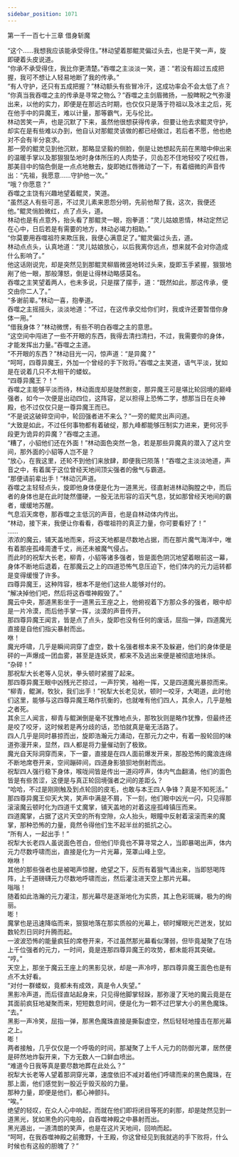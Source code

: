 ```yaml
---
sidebar_position: 1071
---
```

 第一千一百七十三章 借身斩魔


“这个……我想我应该能承受得住。”林动望着那鲲灵偏过头去，也是干笑一声，旋即硬着头皮说道。  
“你承不承受得住，我比你更清楚。”吞噬之主淡淡一笑，道：“若没有超过五成把握，我可不想让人轻易地断了我的传承。”  
“有人守护，还只有五成把握？”林动额头有些冒冷汗，这成功率会不会太低了点？  
“你真当我吞噬之主的传承是寻常之物么？”吞噬之主剑眉微扬，一股睥睨之气弥漫出来，以他的实力，即便是在那远古时期，也仅仅只是落于符祖以及冰主之后，死在他手中的异魔王，难以计量，那等霸气，无与伦比。  
林动苦笑一声，也是沉默了下来，虽然他很想获得传承，但要让他去求鲲灵守护，却实在是有些难以办到，他自认对那鲲灵该做的都已经做过，若后者不愿，他也绝对不会有半分哀求。  
那一旁的鲲灵见到他沉默，那略显坚毅的侧脸，倒是让她想起先前在黑暗中伸出来的温暖手掌以及那狠狠坠地时身体所压的人肉垫子，贝齿忍不住地轻咬了咬红唇，那美目中的恼色倒是一点点地散去，旋即她红唇微动了一下，有着细微的声音传出：“先祖，我愿意……守护他一次。”  
“哦？你愿意？”  
吞噬之主饶有兴趣地望着鲲灵，笑道。  
“虽然这人有些可恶，不过灵儿素来恩怨分明，先前他帮了我，这次，我便还他。”鲲灵俏脸微红，点了点头，道。  
林动也是有点意外，抬头看了那鲲灵一眼，抱拳道：“灵儿姑娘恩情，林动定然记在心中，日后若是有需要的地方，林动必竭力相助。”  
“你莫要用吞噬祖符来欺压我，我便心满意足了。”鲲灵偏过头去，道。  
林动点点头，认真地道：“灵儿姑娘放心，以后我离你远点，想来就不会对你造成什么影响了。”  
他这话刚说完，却是突然见到那鲲灵柳眉微竖地转过头来，旋即玉手紧握，狠狠地剐了他一眼，那般薄怒，倒是让得林动略感莫名。  
吞噬之主笑望着两人，也未多说，只是摆了摆手，道：“既然如此，那这传承，便交由你二人了。”  
“多谢前辈。”林动一喜，抱拳道。  
吞噬之主摇摇头，淡淡地道：“不过，在这传承交给你们时，我或许还要暂借你身体一用。”  
“借我身体？”林动微愣，有些不明白吞噬之主的意思。  
“这空间中闯进了一些不开眼的东西，我得去清扫清扫，不过，我需要你的身体，才能发挥出力量。”吞噬之主道。  
“不开眼的东西？”林动目光一闪，惊声道：“是异魔？”  
“呵呵，四尊异魔王，外加一个曾经的手下败将。”吞噬之主笑道，语气平淡，犹如是在说着几只不太相干的蝼蚁。  
“四尊异魔王？！”  
吞噬之主能够平淡而待，林动面庞却是陡然剧变，那异魔王可是堪比轮回境的巅峰强者，如今一次便是出动四位，这阵容，足以担得上恐怖二字，想那当日在炎神殿，也不过仅仅只是一尊异魔王而已。  
“不是说这破碎空间中，轮回强者进不来么？”一旁的鲲灵出声问道。  
“大致是如此，不过任何事物都有着破绽，那九峰都能够压制实力进来，更何况手段更为诡异的异魔？”吞噬之主道。  
“糟了，小貂他们还在外面！”林动面色突然一急，若是那些异魔真的潜入了这片空间，那外面的小貂等人岂不是？  
“放心，在我这里，还轮不到他们来放肆，即便我已陨落！”吞噬之主淡淡地道，声音之中，有着属于这位曾经天地间顶尖强者的傲气与霸道。  
“那便请前辈出手！”林动沉声道。  
吞噬之主轻轻点头，旋即他身体便是化为一道黑光，径直射进林动胸膛之中，而后者的身体也是在此时陡然僵硬，一股无法形容的滔天气息，犹如那曾经天地间的霸者，缓缓地苏醒。  
气息滔天席卷，那吞噬之主低沉的声音，也是自林动体内传出。  
“林动，接下来，我便让你看看，吞噬祖符的真正力量，你可要看好了！”  
……  
浓浓的魔云，铺天盖地而来，将这天地都是尽数地占据，而在那片魔气海洋中，唯有着那座孤峰周遭千丈，尚还未被魔气侵占。  
而此时的祝犁大长老，柳青，小貂等诸多强者，皆是面色阴沉地望着眼前这一幕，身体不断地后退着，在那魔云之上的四道恐怖气息压迫下，他们体内的元力运转都是变得缓慢了许多。  
四尊异魔王，这种阵容，根本不是他们这些人能够对付的。  
“解决掉他们吧，然后将这吞噬神殿毁了。”  
魔云中央，那道黑影坐于一道黑云王座之上，他俯视着下方那众多的强者，眼中却是一片冷漠，而后他手掌一挥，淡漠的声音传开。  
那四尊异魔王闻言，皆是点了点头，旋即也没有任何的废话，屈指一弹，四道魔光直接是自他们指尖暴射而出。  
咻！  
魔光呼啸，几乎是瞬间洞穿了虚空，数十名强者根本来不及躲避，他们的身体便是砰的一声爆成一团血雾，甚至是连妖灵，都来不及逃出来便是被彻底地抹杀。  
“杂碎！”  
那祝犁大长老等人见状，拳头顿时紧握了起来。  
那四尊异魔王眼中凶残光芒掠过，一声狞笑，袖袍一挥，又是四道魔光暴掠而来。  
“柳青，鲲渊，牧狄，我们出手！”祝犁大长老见状，顿时一咬牙，大喝道，此时他们这里，能够与这四尊异魔王略作抗衡的，也就唯有他们四人，其余人，几乎是触之者死。  
其余三人闻言，柳青与鲲渊倒是毫不犹豫地点头，那牧狄则是略作犹豫，但最终还是咬了咬牙，这时候若是再分歧的话，恐怕就真是毫无活路了。  
四人几乎是同时暴掠而出，旋即浩瀚元力涌动，在那元力之中，有着一股轮回的味道弥漫开来，显然，四人都是将力量催动到了极致。  
魔光自天际洞穿而来，下一霎，直接是在四人面前爆发开来，那股恐怖的魔浪连绵不断地席卷开来，空间蹦碎间，四道身影狼狈地倒射而出。  
祝犁四人强行稳下身体，喉咙间皆是传出一道闷哼声，体内气血翻涌，他们的面色皆是有些苦涩，这便是与真正轮回境强者之间的差距么？  
“哈哈，不过是刚刚触及到点轮回的皮毛，也敢与本王四人争锋？真是不知死活。”  
那四尊异魔王仰天大笑，笑声中满是不屑，下一刻，他们眼中凶光一闪，只见得那滚滚魔云顿时化为四道千丈魔掌，铺天盖地的对着这座孤峰镇压而来。  
四道魔掌，占据了这片天空的所有空隙，众人抬头，眼瞳中反射着滚滚而来的魔掌，那种恐怖的力量，竟然令得他们生不起半丝的抵抗之心。  
“所有人，一起出手！”  
祝犁大长老四人虽说面色苍白，但他们毕竟也不算寻常之人，当即暴喝出声，体内元力尽数呼啸而出，直接是化为一片光幕，笼罩山峰上空。  
咻咻！  
其他的那些强者也是被喝声惊醒，绝望之下，反而有着狠气涌出来，当即怒喝阵阵，上千道磅礴元力尽数地呼啸而出，然后灌注进天空上那片光幕。  
嗡嗡！  
随着如此浩瀚的元力灌注，那光幕尽是逐渐地化为实质，其上色彩斑斓，极为的绚丽。  
嘭！  
魔掌也是迅速降临而来，狠狠地落在那实质般的光幕上，顿时耀眼光芒迸发，犹如数轮烈日同时升腾而起。  
一波波恐怖的能量疯狂的席卷开来，不过虽然那光幕看似薄弱，但毕竟凝聚了在场上千位强者的元力，一时间，竟是连那四尊异魔王的攻势，都未能将其突破。  
“哼。”  
天空上，那坐于魔云王座上的黑影见状，却是一声冷哼，那四尊异魔王面色也是有点不太好看。  
“对付一群蝼蚁，竟都未有成效，真是令人失望。”  
黑影冷声道，而后径直站起身来，只见得他脚掌轻跺，那弥漫了天地的魔云竟是在其面前疯狂地凝聚而来，短短数息时间，便是化为一颗不过巴掌大小的黑色魔珠。  
“去。”  
黑影一声冷笑，屈指一弹，那黑色魔珠直接是撕裂虚空，然后轻轻地撞击在那光幕之上。  
嘭！  
两者接触，几乎仅仅是一个呼吸的时间，那凝聚了上千人元力的防御光罩，居然便是砰然地炸裂开来，下方无数人一口鲜血喷出。  
“难道今日我等真是要尽数地葬在此处么？”  
祝犁大长老等人望着那洞穿光罩，速度依旧不减对着他们呼啸而来的黑色魔珠，在那上面，他们感觉到一股近乎毁灭般的力量。  
那种力量，即便是他们，都心神颤抖。  
“唉。”  
绝望的轻叹，在众人心中响起，而就在他们即将闭目等死的刹那，却是陡然见到一道黑光，犹如黑色的闪电般，自吞噬神殿之中暴射而出。  
黑光遁出，一道清朗的笑声，也是在这片天地间，回响而起。  
“呵呵，在我吞噬神殿之前撒野，十王殿，你这曾经见到我就逃的手下败将，什么时候也有这般的胆魄了？”  
  
  
